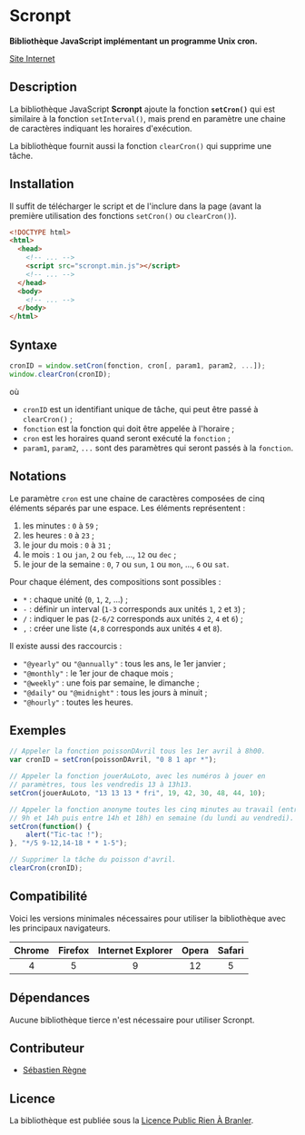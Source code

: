 # Scronpt
**Bibliothèque JavaScript implémentant un programme Unix cron.**

[Site Internet](https://regseb.github.io/scronpt)

## Description
La bibliothèque JavaScript **Scronpt** ajoute la fonction **`setCron()`** qui
est similaire à la fonction `setInterval()`, mais prend en paramètre une chaine
de caractères indiquant les horaires d'exécution.

La bibliothèque fournit aussi la fonction `clearCron()` qui supprime une tâche.

## Installation
Il suffit de télécharger le script et de l'inclure dans la page (avant la
première utilisation des fonctions `setCron()` ou `clearCron()`).
```HTML
<!DOCTYPE html>
<html>
  <head>
    <!-- ... -->
    <script src="scronpt.min.js"></script>
    <!-- ... -->
  </head>
  <body>
    <!-- ... -->
  </body>
</html>
```

## Syntaxe
```JavaScript
cronID = window.setCron(fonction, cron[, param1, param2, ...]);
window.clearCron(cronID);
```
où
- `cronID` est un identifiant unique de tâche, qui peut être passé à
  `clearCron()` ;
- `fonction` est la fonction qui doit être appelée à l'horaire ;
- `cron` est les horaires quand seront exécuté la `fonction` ;
- `param1`, `param2`, `...` sont des paramètres qui seront passés à la
  `fonction`.

## Notations
Le paramètre `cron` est une chaine de caractères composées de cinq éléments
séparés par une espace. Les éléments représentent :

1. les minutes : `0` à `59` ;
2. les heures : `0` à `23` ;
3. le jour du mois : `0` à `31` ;
4. le mois : `1` ou `jan`, `2` ou `feb`, ..., `12` ou `dec` ;
5. le jour de la semaine : `0`, `7` ou `sun`, `1` ou `mon`, ..., `6` ou `sat`.

Pour chaque élément, des compositions sont possibles :
- `*` : chaque unité (`0`, `1`, `2`, ...) ;
- `-` : définir un interval (`1-3` corresponds aux unités `1`, `2` et `3`) ;
- `/` : indiquer le pas (`2-6/2` corresponds aux unités `2`, `4` et `6`) ;
- `,` : créer une liste (`4,8` corresponds aux unités `4` et `8`).

Il existe aussi des raccourcis :
- `"@yearly"` ou `"@annually"` : tous les ans, le 1er janvier ;
- `"@monthly"` : le 1er jour de chaque mois ;
- `"@weekly"` : une fois par semaine, le dimanche ;
- `"@daily"` ou `"@midnight"` : tous les jours à minuit ;
- `"@hourly"` : toutes les heures.

## Exemples
```JavaScript
// Appeler la fonction poissonDAvril tous les 1er avril à 8h00.
var cronID = setCron(poissonDAvril, "0 8 1 apr *");

// Appeler la fonction jouerAuLoto, avec les numéros à jouer en
// paramètres, tous les vendredis 13 à 13h13.
setCron(jouerAuLoto, "13 13 13 * fri", 19, 42, 30, 48, 44, 10);

// Appeler la fonction anonyme toutes les cinq minutes au travail (entre
// 9h et 14h puis entre 14h et 18h) en semaine (du lundi au vendredi).
setCron(function() {
    alert("Tic-tac !");
}, "*/5 9-12,14-18 * * 1-5");

// Supprimer la tâche du poisson d'avril.
clearCron(cronID);
```

## Compatibilité
Voici les versions minimales nécessaires pour utiliser la bibliothèque avec les
principaux navigateurs.

 Chrome | Firefox | Internet Explorer | Opera | Safari
:------:|:-------:|:-----------------:|:-----:|:------:
   4    |    5    |         9         |  12   |   5

## Dépendances
Aucune bibliothèque tierce n'est nécessaire pour utiliser Scronpt.

## Contributeur
- [Sébastien Règne](https://github.com/regseb/)

## Licence
La bibliothèque est publiée sous la
[Licence Public Rien À Branler](http://sam.zoy.org/lprab/ "LPRAB").
